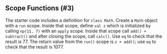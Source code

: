 ## Scope Functions (#3)

The starter code includes a definition for `class Math`. Create a `Math` object
with a `run` scope. Inside that scope, define `val z` which is initialized by
calling `np(11, 7)` with an `apply` scope. Inside that scope call `add() +
subtract()` and after closing the scope, call `calc()`. Use `eq` to check that
the result is 77. The return value from the `run()` scope is `z + add()`; use
`eq` to check that the result is 1077.